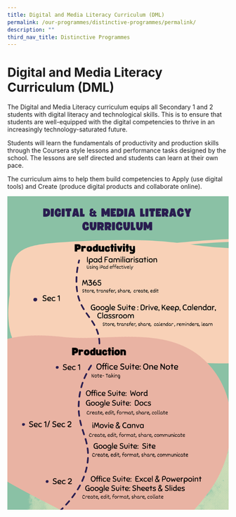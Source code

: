 ```yaml
---
title: Digital and Media Literacy Curriculum (DML)
permalink: /our-programmes/distinctive-programmes/permalink/
description: ""
third_nav_title: Distinctive Programmes
---
```

# Digital and Media Literacy Curriculum (DML)

The Digital and Media Literacy curriculum equips all Secondary 1 and 2 students with digital literacy and technological skills. This is to ensure that students are well-equipped with the digital competencies to thrive in an increasingly technology-saturated future.

Students will learn the fundamentals of productivity and production skills through the Coursera style lessons and performance tasks designed by the school. The lessons are self directed and students can learn at their own pace. 

The curriculum aims to help them build competencies to Apply (use digital tools) and Create (produce digital products and collaborate online).

![](/images/Distinctive%20Programmes/dml%20info%20(1).png)